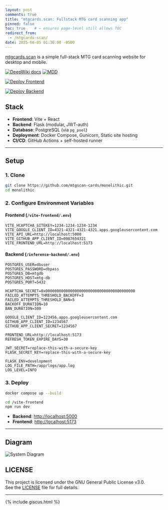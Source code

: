 ```yaml
---
layout: post
comments: true
title: "mtgcards.scan: Fullstack MTG card scanning app"
pinned: false
toc: true    # ← ensures page-level still allows TOC
redirect_from:
  - /mtgcards-scan/
date: 2025-06-05 01:30:00 -0500
---
```


[mtgcards.scan](https://mtgcards.scan) is a simple full-stack MTG card scanning website for desktop and mobile.

<!-- BEGIN AUTO-README -->

[![DeepWiki docs](https://deepwiki.com/badge.svg)](https://deepwiki.com/mtgscan-cards/monolithic) [![MDD](https://img.shields.io/badge/Master%20Design%20Document-018EF5?logo=readme&logoColor=fff)](DesignDocument.md)

[![Deploy Frontend](https://github.com/mtgscan-cards/monolithic/actions/workflows/deploy-frontend-prod.yml/badge.svg)](https://github.com/mtgscan-cards/monolithic/actions/workflows/deploy-frontend-prod.yml)


[![Deploy Backend](https://github.com/mtgscan-cards/monolithic/actions/workflows/deploy-backend-prod.yml/badge.svg)](https://github.com/mtgscan-cards/monolithic/actions/workflows/deploy-backend-prod.yml)
## Stack

* **Frontend**: Vite + React
* **Backend**: Flask (modular, JWT-auth)
* **Database**: PostgreSQL (via `pg_pool`)
* **Deployment**: Docker Compose, Gunicorn, Static site hosting
* **CI/CD**: GitHub Actions + self-hosted runner

---

## Setup

### 1. Clone

```bash
git clone https://github.com/mtgscan-cards/monolithic.git
cd monolithic
```

### 2. Configure Environment Variables

#### Frontend (`/vite-frontend/.env`)

```env
VITE_HCAPTCHA_SITEKEY=1234-1234-1234-1234
VITE_GOOGLE_CLIENT_ID=4321-4321-4321-4321.apps.googleusercontent.com
VITE_API_URL=http://localhost:5000
VITE_GITHUB_APP_CLIENT_ID=0987654321
VITE_FRONTEND_URL=http://localhost:5173
```

#### Backend (`/inference-backend/.env`)

```env
POSTGRES_USER=dbuser
POSTGRES_PASSWORD=dbpass
POSTGRES_DB=mtgdb
POSTGRES_HOST=mtg-db
POSTGRES_PORT=5432

HCAPTCHA_SECRET=0x0000000000000000000000000000000000000000
FAILED_ATTEMPTS_THRESHOLD_BACKOFF=3
FAILED_ATTEMPTS_THRESHOLD_BAN=5
BACKOFF_DURATION=10
BAN_DURATION=300

GOOGLE_CLIENT_ID=123456.apps.googleusercontent.com
GITHUB_APP_CLIENT_ID=1234567
GITHUB_APP_CLIENT_SECRET=1234567

FRONTEND_URL=http://localhost:5173
REFRESH_TOKEN_EXPIRE_DAYS=30

JWT_SECRET=replace-this-with-a-secure-key
FLASK_SECRET_KEY=replace-this-with-a-secure-key

FLASK_ENV=development
LOG_FILE_PATH=/app/logs/app.log
LOG_LEVEL=INFO
```

### 3. Deploy

```bash
docker compose up --build
```

```bash
cd /vite-frontend
npm run dev
```

* **Backend**: [http://localhost:5000](http://localhost:5000)
* **Frontend**: [http://localhost:5173](http://localhost:5173)

---

## Diagram

![System Diagram](https://www.mermaidchart.com/raw/dc4dca0c-b6f6-42e2-b2ef-1a04bf86788f?theme=dark&version=v0.1&format=svg)

## LICENSE

This project is licensed under the GNU General Public License v3.0.  
See the [LICENSE](./LICENSE) file for full details.
<!-- END AUTO-README -->

---

{% include giscus.html %}